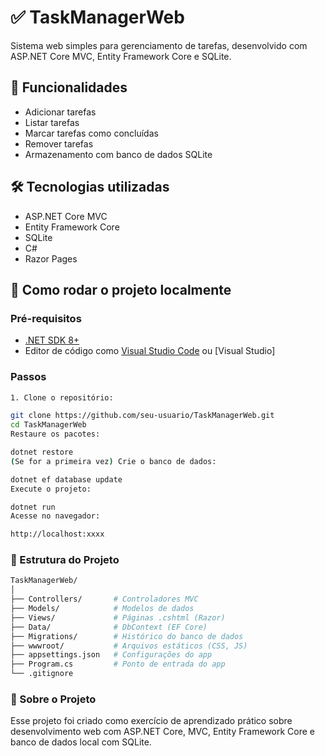 # ✅ TaskManagerWeb

Sistema web simples para gerenciamento de tarefas, desenvolvido com ASP.NET Core MVC, Entity Framework Core e SQLite.

## 📌 Funcionalidades

- Adicionar tarefas
- Listar tarefas
- Marcar tarefas como concluídas
- Remover tarefas
- Armazenamento com banco de dados SQLite

## 🛠️ Tecnologias utilizadas

- ASP.NET Core MVC
- Entity Framework Core
- SQLite
- C#
- Razor Pages

## 🚀 Como rodar o projeto localmente

### Pré-requisitos

- [.NET SDK 8+](https://dotnet.microsoft.com/download)
- Editor de código como [Visual Studio Code](https://code.visualstudio.com/) ou [Visual Studio]

### Passos

```bash
1. Clone o repositório:

git clone https://github.com/seu-usuario/TaskManagerWeb.git
cd TaskManagerWeb
Restaure os pacotes:

dotnet restore
(Se for a primeira vez) Crie o banco de dados:

dotnet ef database update
Execute o projeto:

dotnet run
Acesse no navegador:

http://localhost:xxxx

```

### 🧩 Estrutura do Projeto

```bash
TaskManagerWeb/
│
├── Controllers/       # Controladores MVC
├── Models/            # Modelos de dados
├── Views/             # Páginas .cshtml (Razor)
├── Data/              # DbContext (EF Core)
├── Migrations/        # Histórico do banco de dados
├── wwwroot/           # Arquivos estáticos (CSS, JS)
├── appsettings.json   # Configurações do app
├── Program.cs         # Ponto de entrada do app
└── .gitignore
```

### 🧠 Sobre o Projeto

Esse projeto foi criado como exercício de aprendizado prático sobre desenvolvimento web com ASP.NET Core, MVC, Entity Framework Core e banco de dados local com SQLite.